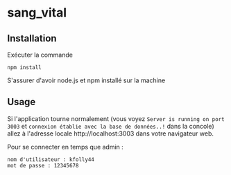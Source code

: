 # sang_vital

## Installation

Exécuter la commande

```
npm install
```

S'assurer d'avoir node.js et npm installé sur la machine

## Usage

Si l'application tourne normalement (vous voyez `Server is running on port 3003` et `connexion établie avec la base de données..!` dans la concole) allez à l'adresse locale http://localhost:3003 dans votre navigateur web.

Pour se connecter en temps que admin :

```
nom d'utilisateur : kfolly44
mot de passe : 12345678
```
